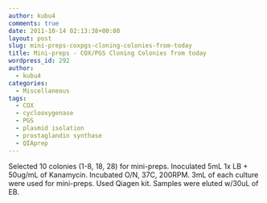 ```yaml
---
author: kubu4
comments: true
date: 2011-10-14 02:13:38+00:00
layout: post
slug: mini-preps-coxpgs-cloning-colonies-from-today
title: Mini-preps - COX/PGS Cloning Colonies from today
wordpress_id: 292
author:
  - kubu4
categories:
  - Miscellaneous
tags:
  - COX
  - cyclooxygenase
  - PGS
  - plasmid isolation
  - prostaglandin synthase
  - QIAprep
---
```


Selected 10 colonies (1-8, 18, 28) for mini-preps. Inoculated 5mL 1x LB + 50ug/mL of Kanamycin. Incubated O/N, 37C, 200RPM. 3mL of each culture were used for mini-preps. Used Qiagen kit. Samples were eluted w/30uL of EB.
